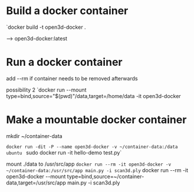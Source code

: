 Build a docker container
=========
`docker build -t open3d-docker .

--> open3d-docker:latest

Run a docker container
=========
add --rm if container needs to be removed afterwards


possibility 2
`docker run  --mount type=bind,source="$(pwd)"/data,target=/home/data -it open3d-docker


Make a mountable docker container
========
mkdir ~/container-data

`docker run -dit -P --name open3d-docker -v ~/container-data:/data ubuntu
` sudo docker run -it hello-demo test.py`


mount ./data to /usr/src/app
` docker run --rm -it open3d-docker -v ~/container-data:/usr/src/app main.py -i scan3d.ply
` docker run --rm -it open3d-docker --mount type=bind,source=~/container-data,target=/usr/src/app  main.py -i scan3d.ply